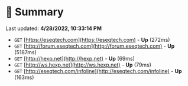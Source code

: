 # 📖 Summary
Last updated: **4/28/2022, 10:33:14 PM**

- `GET` [https://eseqtech.com](https://eseqtech.com) - **Up** (272ms)
- `GET` [http://forum.eseqtech.com](http://forum.eseqtech.com) - **Up** (5187ms)
- `GET` [http://hexp.net](http://hexp.net) - **Up** (69ms)
- `GET` [http://ws.hexp.net](http://ws.hexp.net) - **Up** (79ms)
- `GET` [http://eseqtech.com/infoline](http://eseqtech.com/infoline) - **Up** (163ms)
